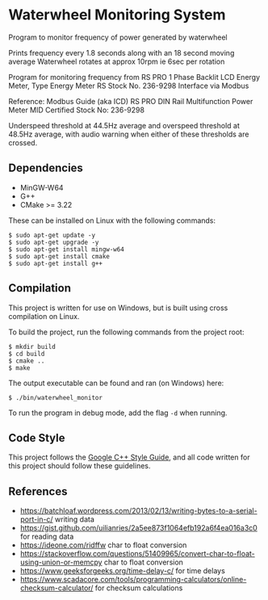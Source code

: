 # Waterwheel Monitoring System

Program to monitor frequency of power generated by waterwheel

Prints frequency every 1.8 seconds along with an 18 second moving average
Waterwheel rotates at approx 10rpm ie 6sec per rotation

Program for monitoring frequency from RS PRO 1 Phase Backlit LCD Energy Meter, Type Energy Meter RS Stock No. 236-9298
Interface via Modbus

Reference: Modbus Guide (aka ICD)
RS PRO DIN Rail Multifunction Power Meter
MID Certified
Stock No: 236-9298

Underspeed threshold at 44.5Hz average and overspeed threshold at 48.5Hz average, with audio warning when either of these thresholds are crossed.

## Dependencies
- MinGW-W64
- G++
- CMake >= 3.22

These can be installed on Linux with the following commands:

    $ sudo apt-get update -y
    $ sudo apt-get upgrade -y
    $ sudo apt-get install mingw-w64
    $ sudo apt-get install cmake
    $ sudo apt-get install g++


## Compilation

This project is written for use on Windows, but is built using cross compilation on Linux.

To build the project, run the following commands from the project root:

    $ mkdir build
    $ cd build
    $ cmake ..
    $ make


The output executable can be found and ran (on Windows) here:

    $ ./bin/waterwheel_monitor

To run the program in debug mode, add the flag `-d` when running.

## Code Style

This project follows the [Google C++ Style Guide](https://google.github.io/styleguide/cppguide.html), and all code written for this project should follow these guidelines.

## References

- https://batchloaf.wordpress.com/2013/02/13/writing-bytes-to-a-serial-port-in-c/   writing data
- https://gist.github.com/uilianries/2a5ee873f1064efb192a6f4ea016a3c0   for reading data
- https://ideone.com/ridffw char to float conversion
- https://stackoverflow.com/questions/51409965/convert-char-to-float-using-union-or-memcpy char to float conversion
- https://www.geeksforgeeks.org/time-delay-c/  for time delays
- https://www.scadacore.com/tools/programming-calculators/online-checksum-calculator/ for checksum calculations
